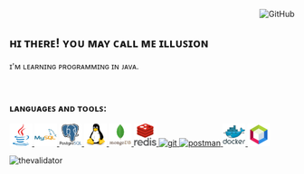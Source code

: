 <!--
**thevalidator/thevalidator** is a ✨ _special_ ✨ repository because its `README.md` (this file) appears on your GitHub profile.

Here are some ideas to get you started:

- 🔭 I’m currently working on ...
- 🌱 I’m currently learning ...
- 👯 I’m looking to collaborate on ...
- 🤔 I’m looking for help with ...
- 💬 Ask me about ...
- 📫 How to reach me: ...
- 😄 Pronouns: ...
- ⚡ Fun fact: ...
-->
<p align="right"><img alt="GitHub" src="https://img.shields.io/badge/dynamic/json?logo=github&label=GitHub+Followers&labelColor=282c34&color=181717&query=%24.data.totalSubs&url=https%3A%2F%2Fapi.spencerwoo.com%2Fsubstats%2F%3Fsource%3Dgithub%26queryKey%3Dthevalidator&longCache=true"/></p>
<h2 align="left">ʜɪ ᴛʜᴇʀᴇ! ʏᴏᴜ ᴍᴀʏ ᴄᴀʟʟ ᴍᴇ ɪʟʟᴜꜱɪᴏɴ</h2>



<p text-align:justify”>ɪ'ᴍ ʟᴇᴀʀɴɪɴɢ ᴘʀᴏɢʀᴀᴍᴍɪɴɢ ɪɴ ᴊᴀᴠᴀ.</p>
<!--<p text-align:justify”>ᴄᴜʀʀᴇɴᴛʟʏ ᴡᴏʀᴋɪɴɢ ᴏɴ "ꜱɪɴᴄɪᴛʏɴɪɢʜᴛꜱ" ᴘʀᴏᴊᴇᴄᴛ. ᴛʜᴇ ᴘʀᴏᴊᴇᴄᴛ ᴄᴏɴꜱɪꜱᴛꜱ ᴏꜰ ᴛᴡᴏ ꜱᴜʙ-ᴘʀᴏᴊᴇᴄᴛꜱ: <a href="https://github.com/thevalidator/sin-city-parser" target="blank">ꜱɪɴᴄɪᴛʏᴘᴀʀꜱᴇʀ</a> ᴀɴᴅ <a href="https://github.com/thevalidator/sin-city-bot" target="blank">ꜱɪɴᴄɪᴛʏʙᴏᴛ</a>.</p>-->
<br>
<h3 align="left">ʟᴀɴɢᴜᴀɢᴇꜱ ᴀɴᴅ ᴛᴏᴏʟꜱ:</h3>
<p align="left"> 
  <a href="https://www.java.com" target="_blank" rel="noreferrer"> <img src="https://raw.githubusercontent.com/devicons/devicon/master/icons/java/java-original.svg" alt="java" width="40" height="40"/> </a> 
  <a href="https://www.mysql.com/" target="_blank" rel="noreferrer"> <img src="https://raw.githubusercontent.com/devicons/devicon/master/icons/mysql/mysql-original-wordmark.svg" alt="mysql" width="40" height="40"/> </a> 
  <a href="https://www.postgresql.org" target="_blank" rel="noreferrer"> <img src="https://raw.githubusercontent.com/devicons/devicon/master/icons/postgresql/postgresql-original-wordmark.svg" alt="postgresql" width="40" height="40"/> </a>
  <a href="https://www.linux.org/" target="_blank" rel="noreferrer"> <img src="https://raw.githubusercontent.com/devicons/devicon/master/icons/linux/linux-original.svg" alt="linux" width="40" height="40"/> </a> 
  <a href="https://www.mongodb.com/" target="_blank" rel="noreferrer"> <img src="https://raw.githubusercontent.com/devicons/devicon/master/icons/mongodb/mongodb-original-wordmark.svg" alt="mongodb" width="40" height="40"/> </a> 
  <a href="https://redis.io" target="_blank" rel="noreferrer"> <img src="https://raw.githubusercontent.com/devicons/devicon/master/icons/redis/redis-original-wordmark.svg" alt="redis" width="40" height="40"/> </a> 
  <a href="https://git-scm.com/" target="_blank" rel="noreferrer"> <img src="https://www.vectorlogo.zone/logos/git-scm/git-scm-icon.svg" alt="git" width="40" height="40"/> </a>
  <a href="https://postman.com" target="_blank" rel="noreferrer"> <img src="https://www.vectorlogo.zone/logos/getpostman/getpostman-icon.svg" alt="postman" width="40" height="40"/> </a> 
  <a href="https://www.docker.com/" target="_blank" rel="noreferrer"> <img src="https://raw.githubusercontent.com/devicons/devicon/master/icons/docker/docker-original-wordmark.svg" alt="docker" width="40" height="40"/> </a> 
  <a href="https://netbeans.apache.org" target="_blank" rel="noreferrer"> <img src="https://raw.githubusercontent.com/edent/SuperTinyIcons/master/images/svg/netbeans.svg" width="40" height="40"/></a>
</p>
<p><img align="left" src="https://github-readme-stats.vercel.app/api/top-langs?username=thevalidator&show_icons=true&locale=en&layout=compact&theme=github_dark" alt="thevalidator" /></p>
